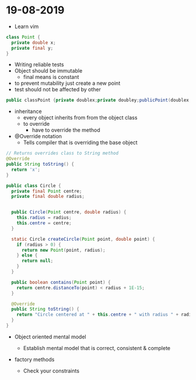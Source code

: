 # 19-08-2019

- Learn vim

```java
class Point {
  private double x;
  private final y;
}
```

- Writing reliable tests
- Object should be immutable
  - final means is constant
- to prevent mutability just create a new point
- test should not be affected by other

```java
public classPoint {private doublex;private doubley;publicPoint(doublex,doubley) {this.x = x;this.y = y;}public doubledistance(Point otherpoint) {doubledispX =this.x - otherpoint.x;doubledispY =this.y - otherpoint.y;returnMath.sqrt(dispX*dispX + dispY*dispY);}public doublegetX() {return this.x;}public doublegetY() {return this.y;}}
```

- inheritance
  - every object inherits from from the object class
  - to override
    - have to override the method
- @Override notation
  - Tells compiler that is overriding the base object

```java
// Returns overrides class to String method
@Override
public String toString() {
  return 'x';
}
```

```java
public class Circle {
  private final Point centre;
  private final double radius;


  public Circle(Point centre, double radius) {
    this.radius = radius;
    this.centre = centre;
  }

  static Circle createCircle(Point point, double point) {
    if (radius > 0) {
      return new Point(point, radius);
    } else {
      return null;
    }
  }

  public boolean contains(Point point) {
    return centre.distanceTo(point) < radius + 1E-15;
  }

  @Override
  public String toString() {
    return "Circle centered at " + this.centre + " with radius " + radius;
  }
}
```

- Object oriented mental model

  - Establish mental model that is correct, consistent & complete

- factory methods
  - Check your constraints
